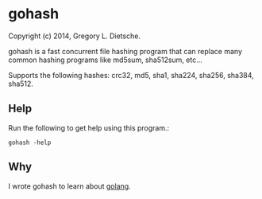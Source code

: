 gohash
======
Copyright (c) 2014, Gregory L. Dietsche.

gohash is a fast concurrent file hashing program that can replace
many common hashing programs like md5sum, sha512sum, etc...

Supports the following hashes: crc32, md5, sha1, sha224, sha256, sha384, sha512.

Help
-----
Run the following to get help using this program.:

    gohash -help

Why
-----
I wrote gohash to learn about [golang](http://golang.org/).
